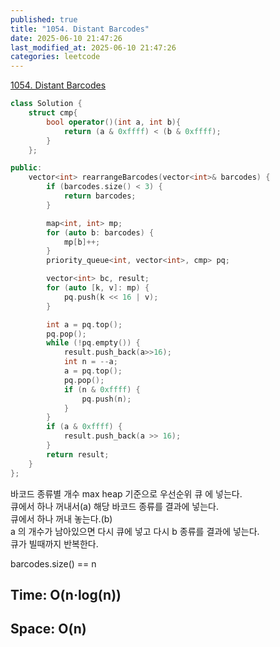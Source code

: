 ```yaml
---
published: true
title: "1054. Distant Barcodes"
date: 2025-06-10 21:47:26
last_modified_at: 2025-06-10 21:47:26
categories: leetcode
---
```

[1054. Distant Barcodes](https://leetcode.com/problems/distant-barcodes/description/)
```cpp
class Solution {
    struct cmp{
        bool operator()(int a, int b){
            return (a & 0xffff) < (b & 0xffff);
        }
    };

public:
    vector<int> rearrangeBarcodes(vector<int>& barcodes) {
        if (barcodes.size() < 3) {
            return barcodes;
        }

        map<int, int> mp;
        for (auto b: barcodes) {
            mp[b]++;
        }
        priority_queue<int, vector<int>, cmp> pq;

        vector<int> bc, result;
        for (auto [k, v]: mp) {
            pq.push(k << 16 | v);
        }

        int a = pq.top();
        pq.pop();
        while (!pq.empty()) {
            result.push_back(a>>16);
            int n = --a;
            a = pq.top();
            pq.pop();
            if (n & 0xffff) {
                pq.push(n);
            }
        }
        if (a & 0xffff) {
            result.push_back(a >> 16);
        }
        return result;
    }
};
```
바코드 종류별 개수 max heap 기준으로 우선순위 큐 에 넣는다.  
큐에서 하나 꺼내서(a) 해당 바코드 종류를 결과에 넣는다.  
큐에서 하나 꺼내 놓는다.(b)  
a 의 개수가 남아있으면 다시 큐에 넣고 다시 b 종류를 결과에 넣는다.  
큐가 빌때까지 반복한다.

barcodes.size() == n

Time: O(n·log(n))
 - 

Space: O(n)
 - 